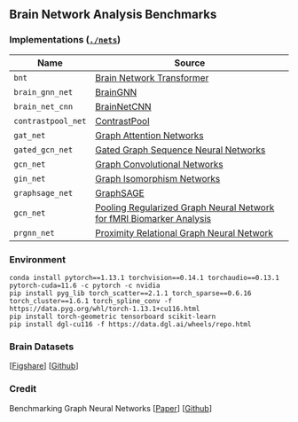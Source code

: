 ## Brain Network Analysis Benchmarks

### Implementations ([`./nets`](./nets))
|  Name              | Source |
| ------------------ | ------- |
| `bnt`              | [Brain Network Transformer](https://arxiv.org/abs/2210.06681) |
| `brain_gnn_net`    | [BrainGNN](https://www.sciencedirect.com/science/article/pii/S1361841521002784) |
| `brain_net_cnn`    | [BrainNetCNN](https://www.sciencedirect.com/science/article/abs/pii/S1053811916305237) |
| `contrastpool_net` | [ContrastPool](https://arxiv.org/abs/2307.11133) |
| `gat_net`          | [Graph Attention Networks](https://arxiv.org/abs/1710.10903) |
| `gated_gcn_net`    | [Gated Graph Sequence Neural Networks](https://arxiv.org/abs/1511.05493) |
| `gcn_net`          | [Graph Convolutional Networks](https://arxiv.org/abs/1609.02907) |
| `gin_net`          | [Graph Isomorphism Networks](https://arxiv.org/abs/1810.00826) |
| `graphsage_net`    | [GraphSAGE](https://arxiv.org/abs/1706.02216) |
| `gcn_net`          | [Pooling Regularized Graph Neural Network for fMRI Biomarker Analysis](https://arxiv.org/abs/2007.14589) |
| `prgnn_net`        | [Proximity Relational Graph Neural Network](https://www.sciencedirect.com/science/article/abs/pii/S0925231224006283) |

### Environment
```
conda install pytorch==1.13.1 torchvision==0.14.1 torchaudio==0.13.1 pytorch-cuda=11.6 -c pytorch -c nvidia
pip install pyg_lib torch_scatter==2.1.1 torch_sparse==0.6.16 torch_cluster==1.6.1 torch_spline_conv -f https://data.pyg.org/whl/torch-1.13.1+cu116.html
pip install torch-geometric tensorboard scikit-learn
pip install dgl-cu116 -f https://data.dgl.ai/wheels/repo.html
```

### Brain Datasets
[[Figshare](https://auckland.figshare.com/articles/dataset/NeurIPS_2022_Datasets/21397377)] [[Github](https://github.com/brainnetuoa/data_driven_network_neuroscience)]

### Credit
Benchmarking Graph Neural Networks [[Paper](https://arxiv.org/abs/2003.00982)] [[Github](https://github.com/graphdeeplearning/benchmarking-gnns)]
